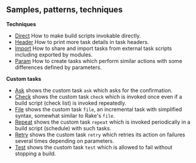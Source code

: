 
## Samples, patterns, techniques

**Techniques**

- [Direct](Direct) How to make build scripts invokable directly.
- [Header](Header) How to print more task details in task headers.
- [Import](Import) How to share and import tasks from external task scripts including exported by modules.
- [Param](Param) How to create tasks which perform similar actions with some differences defined by parameters.

**Custom tasks**

- [Ask](Ask) shows the custom task `ask` which asks for the confirmation.
- [Check](Check) shows the custom task `check` which is invoked once even if a build script (check list) is invoked repeatedly.
- [File](File) shows the custom task `file`, an incremental task with simplified syntax, somewhat similar to Rake's `file`.
- [Repeat](Repeat) shows the custom task `repeat` which is invoked periodically in a build script (schedule) with such tasks.
- [Retry](Retry) shows the custom task `retry` which retries its action on failures several times depending on parameters.
- [Test](Test) shows the custom task `test` which is allowed to fail without stopping a build.
